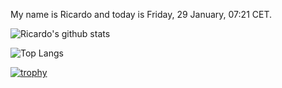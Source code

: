 My name is Ricardo and today is Friday, 29 January, 07:21 CET.

![Ricardo's github stats](https://github-readme-stats.vercel.app/api?username=ricardoschroeder&show_icons=true&theme=dark)

![Top Langs](https://github-readme-stats.vercel.app/api/top-langs/?username=ricardoschroeder&theme=dark)

[![trophy](https://github-profile-trophy.vercel.app/?username=ricardoschroeder&theme=onedark)](https://github.com/ryo-ma/github-profile-trophy)

<!--
**ricardoschroeder/ricardoschroeder** is a ✨ _special_ ✨ repository because its `README.md` (this file) appears on your GitHub profile.

Here are some ideas to get you started:

- 🔭 I’m currently working on ...
- 🌱 I’m currently learning ...
- 👯 I’m looking to collaborate on ...
- 🤔 I’m looking for help with ...
- 💬 Ask me about ...
- 📫 How to reach me: ...
- 😄 Pronouns: ...
- ⚡ Fun fact: ...
-->
